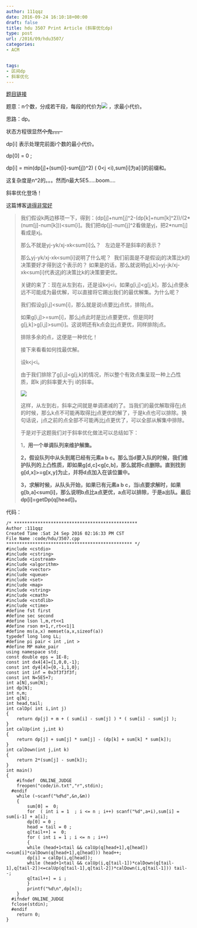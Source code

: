 ```yaml
---
author: 111qqz
date: 2016-09-24 16:10:18+00:00
draft: false
title: hdu 3507 Print Article (斜率优化dp)
type: post
url: /2016/09/hdu3507/
categories:
- ACM


tags:
- 区间dp
- 斜率优化
---
```


[题目链接](http://acm.hdu.edu.cn/showproblem.php?pid=3507)

题意：n个数，分成若干段，每段的代价为![](http://acm.hdu.edu.cn/data/images/3507-1.jpg)
，求最小代价。

思路：dp。

状态方程很显然<del>个鬼。。。</del>

dp[i] 表示处理完前面i个数的最小代价。

dp[0] = 0 ;

dp[i] = min(dp[j]+(sum[i]-sum[j])^2) ( 0<j <i),sum[i]为a[i]的前缀和。

这复杂度是n^2的。。。然而n最大5E5.....boom....



斜率优化登场！

这篇博客[讲得非常好](http://www.cnblogs.com/ka200812/archive/2012/08/03/2621345.html)


<blockquote>我们假设k<j<i。如果在j的时候决策要比在k的时候决策好，那么也是就是dp[j]+M+(sum[i]-sum[j])^2<dp[k]+M+(sum[i]-sum[k])^2。(因为是最小花费嘛，所以优就是小于)

两边移项一下，得到：(dp[j]+num[j]^2-(dp[k]+num[k]^2))/(2*(num[j]-num[k]))<sum[i]。我们把dp[j]-num[j]^2看做是yj，把2*num[j]看成是xj。

那么不就是yj-yk/xj-xk<sum[i]么？   左边是不是斜率的表示？

那么yj-yk/xj-xk<sum[i]说明了什么呢？  我们前面是不是假设j的决策比k的决策要好才得到这个表示的？ 如果是的话，那么就说明g[j,k]=yj-jk/xj-xk<sum[i]代表这j的决策比k的决策要更优。



关键的来了：现在从左到右，还是设k<j<i，如果g[i,j]<g[j,k]，那么j点便永远不可能成为最优解，可以直接将它踢出我们的最优解集。为什么呢？

我们假设g[i,j]<sum[i]，那么就是说i点要比j点优，排除j点。

如果g[i,j]>=sum[i]，那么j点此时是比i点要更优，但是同时g[j,k]>g[i,j]>sum[i]。这说明还有k点会比j点更优，同样排除j点。

排除多余的点，这便是一种优化！



接下来看看如何找最优解。

设k<j<i。

由于我们排除了g[i,j]<g[j,k]的情况，所以整个有效点集呈现一种上凸性质，即k j的斜率要大于j i的斜率。

![](http://pic002.cnblogs.com/images/2012/239942/2012080311460934.jpg)


这样，从左到右，斜率之间就是单调递减的了。当我们的最优解取得在j点的时候，那么k点不可能再取得比j点更优的解了，于是k点也可以排除。换句话说，j点之前的点全部不可能再比j点更优了，可以全部从解集中排除。



于是对于这题我们对于斜率优化做法可以总结如下：

1，**用一个单调队列来维护解集。**

**2，假设队列中从头到尾已经有元素a b c。那么当d要入队的时候，我们维护队列的上凸性质，即如果g[d,c]<g[c,b]，那么就将c点删除。直到找到g[d,x]>=g[x,y]为止，并将d点加入在该位置中。**

**3，求解时候，从队头开始，如果已有元素a b c，当i点要求解时，如果g[b,a]<sum[i]，那么说明b点比a点更优，a点可以排除，于是a出队。最后dp[i]=getDp(q[head])。**</blockquote>




代码：

    
    /* ***********************************************
    Author :111qqz
    Created Time :Sat 24 Sep 2016 02:16:33 PM CST
    File Name :code/hdu/3507.cpp
    ************************************************ */
    #include <cstdio>
    #include <cstring>
    #include <iostream>
    #include <algorithm>
    #include <vector>
    #include <queue>
    #include <set>
    #include <map>
    #include <string>
    #include <cmath>
    #include <cstdlib>
    #include <ctime>
    #define fst first
    #define sec second
    #define lson l,m,rt<<1
    #define rson m+1,r,rt<<1|1
    #define ms(a,x) memset(a,x,sizeof(a))
    typedef long long LL;
    #define pi pair < int ,int >
    #define MP make_pair
    using namespace std;
    const double eps = 1E-8;
    const int dx4[4]={1,0,0,-1};
    const int dy4[4]={0,-1,1,0};
    const int inf = 0x3f3f3f3f;
    const int N=5E5+7;
    int a[N],sum[N];
    int dp[N];
    int n,m;
    int q[N];
    int head,tail;
    int calDp( int i,int j)
    {
        return dp[j] + m + ( sum[i] - sum[j] ) * ( sum[i] - sum[j] );
    }
    int calUp(int j,int k)
    {
        return dp[j] + sum[j] * sum[j] - (dp[k] + sum[k] * sum[k]);
    }
    int calDown(int j,int k)
    {
        return 2*(sum[j] - sum[k]);
    }
    int main()
    {
    	#ifndef  ONLINE_JUDGE 
    	freopen("code/in.txt","r",stdin);
      #endif
    	while (~scanf("%d%d",&n,&m))
    	{
    	    sum[0] =  0;
    	    for  ( int i = 1  ; i <= n ; i++) scanf("%d",a+i),sum[i] = sum[i-1] + a[i];
    	    dp[0] = 0 ;
    	    head = tail = 0 ;
    	    q[tail++] =  0;
    	    for ( int i = 1 ; i <= n ; i++)
    	    {
    		while (head+1<tail && calUp(q[head+1],q[head])<=sum[i]*calDown(q[head+1],q[head])) head++;
    		dp[i] = calDp(i,q[head]);
    		while (head+1<tail && calUp(i,q[tail-1])*calDown(q[tail-1],q[tail-2])<=calUp(q[tail-1],q[tail-2])*calDown(i,q[tail-1])) tail--;
    		q[tail++] = i ;
    	    }
    	    printf("%d\n",dp[n]);
    	}
      #ifndef ONLINE_JUDGE  
      fclose(stdin);
      #endif
        return 0;
    }
    



